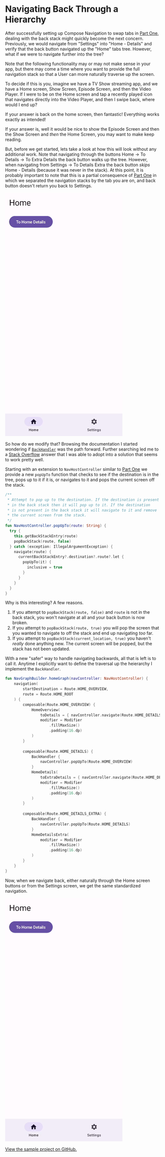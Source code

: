 # Navigating Back Through a Hierarchy

After successfully setting up Compose Navigation to swap tabs in [Part One,](https://michiganlabs.com/news/cross-tab-navigation-in-jetpack-compose) dealing with the back stack might quickly become the next concern. Previously, we would navigate from "Settings" into "Home - Details" and verify that the back button navigated up the "Home" tabs tree. However, what if we were to navigate further into the tree?

Note that the following functionality may or may not make sense in your app, but there may come a time where you want to provide the full navigation stack so that a User can more naturally traverse up the screen. 

To decide if this is you, imagine we have a TV Show streaming app, and we have a Home screen, Show Screen, Episode Screen, and then the Video Player. If I were to be on the Home screen and tap a recently played icon that navigates directly into the Video Player, and then I swipe back, where would I end up?

If your answer is back on the home screen, then fantastic! Everything works exactly as intended!

If your answer is, well it would be nice to show the Episode Screen and then the Show Screen and _then_ the Home Screen, you may want to make keep reading.

But, before we get started, lets take a look at how this will look without any additional work. Note that navigating through the buttons Home -> To Details -> To Extra Details the back button walks up the tree. However, when navigating from Settings -> To Details Extra the back button _skips_ Home - Details (because it was never in the stack). At this point, it is probably important to note that this is a partial consequence of [Part One](https://michiganlabs.com/news/cross-tab-navigation-in-jetpack-compose) in which we separated the navigation stacks by the tab you are on, and back button doesn't return you back to Settings.

![](./before.gif)

So how do we modify that? Browsing the documentation I started wondering if [`BackHandler`](https://developer.android.com/jetpack/compose/libraries#handling_the_system_back_button) was the path forward. Further searching led me to a [Stack Overflow](https://stackoverflow.com/a/71513385/2461717) answer that I was able to adopt into a solution that seems to work pretty well.

Starting with an extension to `NavHostController` similar to [Part One](https://michiganlabs.com/news/cross-tab-navigation-in-jetpack-compose) we provide a new `popUpTo` function that checks to see if the destination is in the tree, pops up to it if it is, or navigates to it and pops the current screen off the stack. 

```kotlin
/**
 * Attempt to pop up to the destination. If the destination is present
 * in the back stack then it will pop up to it. If the destination
 * is not present in the back stack it will navigate to it and remove
 * the current screen from the stack.
 */
fun NavHostController.popUpTo(route: String) {
  try {
    this.getBackStackEntry(route)
    popBackStack(route, false)
  } catch (exception: IllegalArgumentException) {
    navigate(route) {
      currentBackStackEntry?.destination?.route?.let {
        popUpTo(it) {
          inclusive = true
        }
      }
    }
  }
}
```

Why is this interesting? A few reasons.

1. If you attempt to `popBackStack(route, false)` and `route` is not in the back stack, you won't navigate at all and your back button is now broken.
1. If you attempt to `popBackStack(route, true)` you will pop the screen that you wanted to navigate to off the stack and end up navigating _too_ far.
1. If you attempt to `popBackStack(current_location, true)` you haven't _really_ done anything new. The current screen will be popped, but the stack has not been updated.

With a new "safer" way to handle navigating backwards, all that is left is to call it. Anytime I explicitly want to define the traversal up the heierarchy I implement the `BackHandler`.

```kotlin
fun NavGraphBuilder.homeGraph(navController: NavHostController) {
    navigation(
        startDestination = Route.HOME_OVERVIEW,
        route = Route.HOME_ROOT
    ) {
        composable(Route.HOME_OVERVIEW) {
            HomeOverview(
                toDetails = { navController.navigate(Route.HOME_DETAILS) },
                modifier = Modifier
                    .fillMaxSize()
                    .padding(16.dp)
            )
        }

        composable(Route.HOME_DETAILS) {
            BackHandler {
                navController.popUpTo(Route.HOME_OVERVIEW)
            }
            HomeDetails(
                toExtraDetails = { navController.navigate(Route.HOME_DETAILS_EXTRA) },
                modifier = Modifier
                    .fillMaxSize()
                    .padding(16.dp)
            )
        }

        composable(Route.HOME_DETAILS_EXTRA) {
            BackHandler {
                navController.popUpTo(Route.HOME_DETAILS)
            }
            HomeDetailsExtra(
                modifier = Modifier
                    .fillMaxSize()
                    .padding(16.dp)
            )
        }
    }
}
```

Now, when we navigate back, either naturally through the Home screen buttons or from the Settings screen, we get the same standardized navigation.

![](./after.gif)

[View the sample project on GitHub.](https://github.com/scottschmitz/sample_compose_nav)